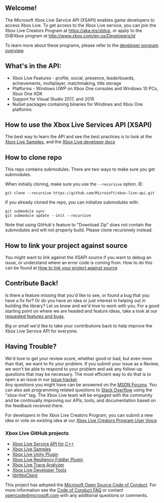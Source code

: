 ## Welcome!

The Microsoft Xbox Live Service API (XSAPI) enables game developers to access Xbox Live. To get access to the Xbox Live service, you can join the Xbox Live Creators Program at https://aka.ms/xblcp, or apply to the ID@Xbox program at http://www.xbox.com/en-us/Developers/id

To learn more about these programs, please refer to the [developer program overview](
https://developer.microsoft.com/en-us/games/xbox/docs/xboxlive/get-started/developer-program-overview).

## What's in the API:

*   Xbox Live Features - profile, social, presence, leaderboards, achievements, multiplayer, matchmaking, title storage
*   Platforms - Windows UWP on Xbox One consoles and Windows 10 PCs, Xbox One XDK
*   Support for Visual Studio 2017, and 2015
*   NuGet packages containing binaries for Windows and Xbox One platforms

## How to use the Xbox Live Services API (XSAPI)

The best way to learn the API and see the best practices is to look at the [Xbox Live Samples](https://github.com/Microsoft/xbox-live-samples), and the [Xbox Live developer docs](https://docs.microsoft.com/en-us/windows/uwp/xbox-live/)

## How to clone repo

This repo contains submodules.  There are two ways to make sure you get submodules.

When initially cloning, make sure you use the `--recursive` option. IE:

    git clone --recursive https://github.com/Microsoft/xbox-live-api.git

If you already cloned the repo, you can initialize submodules with:

    git submodule sync
    git submodule update --init --recursive

Note that using GitHub's feature to "Download Zip" does not contain the submodules and will not properly build.  Please clone recursively instead.

## How to link your project against source

You might want to link against the XSAPI source if you want to debug an issue, or understand where an error code is coming from.  How to do this can be found at [How to link your project against source](LINKTOSOURCE.md)

## Contribute Back!

Is there a feature missing that you'd like to see, or found a bug that you have a fix for? Or do you have an idea or just interest in helping out in building the library? Let us know and we'd love to work with you. For a good starting point on where we are headed and feature ideas, take a look at our [requested features and bugs](https://github.com/Microsoft/xbox-live-api/issues).  

Big or small we'd like to take your contributions back to help improve the Xbox Live Service API for everyone.

## Having Trouble?

We'd love to get your review score, whether good or bad, but even more than that, we want to fix your problem. If you submit your issue as a Review, we won't be able to respond to your problem and ask any follow-up questions that may be necessary. The most efficient way to do that is to open a an issue in our [issue tracker](https://github.com/Microsoft/xbox-live-api/issues).  
Any questions you might have can be answered on the [MSDN Forums](https://social.msdn.microsoft.com/Forums/en-US/home?forum=xboxlivedev). You can also ask programming related questions to [Stack Overflow](http://stackoverflow.com/questions/tagged/xbox-live) using the "xbox-live" tag. The Xbox Live team will be engaged with the community and be continually improving our APIs, tools, and documentation based on the feedback received there.  

For developers in the Xbox Live Creators Program, you can submit a new idea or vote on existing idea at our [Xbox Live Creators Program User Voice](https://aka.ms/xblcpuv)

### Xbox Live GitHub projects
*   [Xbox Live Service API for C++](https://github.com/Microsoft/xbox-live-api)
*   [Xbox Live Samples](https://github.com/Microsoft/xbox-live-samples)
*   [Xbox Live Unity Plugin](https://github.com/Microsoft/xbox-live-unity-plugin)
*   [Xbox Live Resiliency Fiddler Plugin](https://github.com/Microsoft/xbox-live-resiliency-fiddler-plugin)
*   [Xbox Live Trace Analyzer](https://github.com/Microsoft/xbox-live-trace-analyzer)
*   [Xbox Live Developer Tools](https://github.com/Microsoft/xbox-live-developer-tools)
*   [libHttpClient](https://github.com/Microsoft/libHttpClient)

This project has adopted the [Microsoft Open Source Code of Conduct](https://opensource.microsoft.com/codeofconduct/). For more information see the [Code of Conduct FAQ](https://opensource.microsoft.com/codeofconduct/faq/) or contact [opencode@microsoft.com](mailto:opencode@microsoft.com) with any additional questions or comments.
